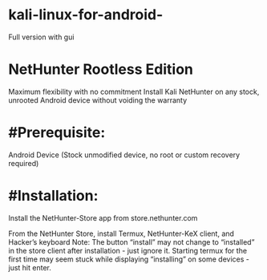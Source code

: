 # kali-linux-for-android-
Full version with gui 
<H1>NetHunter Rootless Edition</h1>

Maximum flexibility with no commitment
Install Kali NetHunter on any stock, unrooted Android device without voiding the warranty
<h1>#Prerequisite:</h1>

Android Device (Stock unmodified device, no root or custom recovery required)

<h1>#Installation:</h1>

Install the NetHunter-Store app from store.nethunter.com

From the NetHunter Store, install Termux, NetHunter-KeX client, and Hacker’s keyboard Note: The button “install” may not change to “installed” in the store client after installation - just ignore it. Starting termux for the first time may seem stuck while displaying “installing” on some devices - just hit enter.
